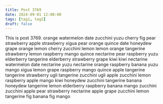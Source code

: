 ```yaml
---
title: Post 3769
date: 2024-09-01 12:00:00
tags: [tag1, tag2]
draft: false
---
```

This is post 3769.
orange
watermelon
date
zucchini
yuzu
cherry
fig
pear
strawberry
apple
strawberry
xigua
pear
orange
quince
date
honeydew
grape
orange
lemon
cherry
zucchini
lemon
lemon
orange
tangerine
strawberry
lemon
raspberry
mango
quince
nectarine
pear
raspberry
yuzu
elderberry
tangerine
elderberry
strawberry
grape
kiwi
kiwi
nectarine
watermelon
date
nectarine
yuzu
nectarine
orange
raspberry
banana
yuzu
mango
xigua
lemon
grape
raspberry
mango
quince
apple
tangerine
tangerine
strawberry
ugli
tangerine
zucchini
ugli
apple
zucchini
lemon
raspberry
apple
mango
kiwi
honeydew
zucchini
tangerine
banana
honeydew
tangerine
lemon
elderberry
raspberry
banana
mango
zucchini
zucchini
apple
pear
strawberry
nectarine
apple
grape
zucchini
lemon
tangerine
fig
banana
fig
mango
